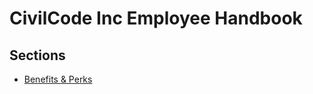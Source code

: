 # CivilCode Inc Employee Handbook

## Sections

* [Benefits & Perks](https://github.com/civilcode/employee_handbook/blob/master/benefits-and-perks.md)
